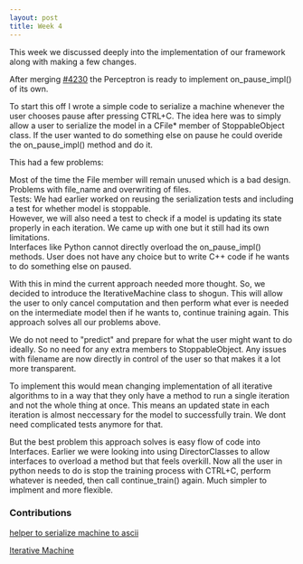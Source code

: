 ```yaml
---
layout: post
title: Week 4
---
```


This week we discussed deeply into the implementation of our framework along with making a few changes.

After merging [#4230](https://github.com/shogun-toolbox/shogun/pull/4320) the Perceptron is ready to implement on_pause_impl()
of its own.

To start this off I wrote a simple code to serialize a machine whenever the user chooses pause after pressing CTRL+C.
The idea here was to simply allow a user to serialize the model in a CFile* member of StoppableObject class. If the user wanted to
do something else on pause he could overide the on_pause_impl() method and do it.

This had a few problems:

Most of the time the File member will remain unused which is a bad design.<br>
Problems with file_name and overwriting of files.<br>
Tests: We had earlier worked on reusing the serialization tests and including a test for whether model is stoppable.<br>
However, we will also need a test to check if a model is updating its state properly in each iteration. We came up with one but it
still had its own limitations.<br>
Interfaces like Python cannot directly overload the on_pause_impl() methods. User does not have any choice but to write C++ code if he wants to do something else on paused.<br>

With this in mind the current approach needed more thought. So, we decided to introduce the IterativeMachine class to shogun.
This will allow the user to only cancel computation and then perform what ever is needed on the intermediate model then
if he wants to, continue training again.
This approach solves all our problems above.

We do not need to "predict" and prepare for what the user might want to do ideally. So no need for any extra members to StoppableObject.
Any issues with filename are now directly in control of the user so that makes it a lot more transparent.

To implement this would mean changing implementation of all iterative algorithms to in a way that they only have a method to run a single iteration
and not the whole thing at once. This means an updated state in each iteration is almost neccessary for the model to successfully train.
We dont need complicated tests anymore for that.

But the best problem this approach solves is easy flow of code into Interfaces. Earlier we were looking into using DirectorClasses to allow interfaces to 
overload a method but that feels overkill.
Now all the user in python needs to do is stop the training process with CTRL+C, perform whatever is needed, then call continue_train() again.
Much simpler to implment and more flexible.

### Contributions

[helper to serialize machine to ascii](https://github.com/shogun-toolbox/shogun/pull/4330)<br>

[Iterative Machine](https://github.com/shogun-toolbox/shogun/pull/4335)
